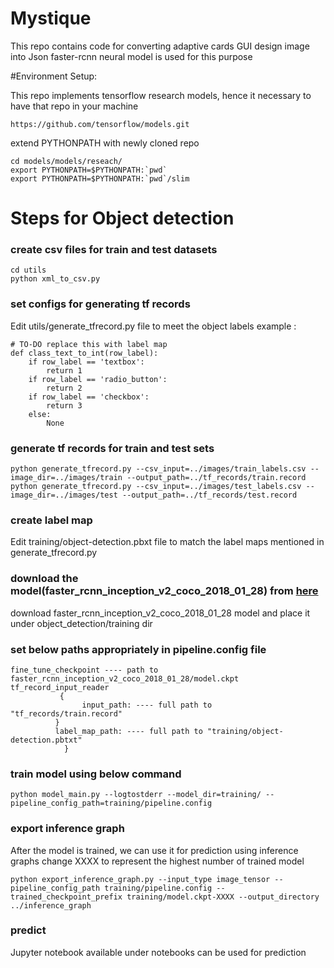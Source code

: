# Mystique

This repo contains code for converting adaptive cards GUI design image into Json 
faster-rcnn neural model is used for this purpose

#Environment Setup:

This repo implements tensorflow research models, hence it necessary to have that repo in your machine 
    
    https://github.com/tensorflow/models.git

extend PYTHONPATH with newly cloned repo
    
    cd models/models/reseach/
    export PYTHONPATH=$PYTHONPATH:`pwd`
    export PYTHONPATH=$PYTHONPATH:`pwd`/slim

# Steps for Object detection
### create csv files for train and test datasets

    cd utils
    python xml_to_csv.py

### set configs for generating tf records
Edit utils/generate_tfrecord.py file to meet the object labels
example : 
    
    # TO-DO replace this with label map
    def class_text_to_int(row_label):
        if row_label == 'textbox':
            return 1
        if row_label == 'radio_button':
            return 2
        if row_label == 'checkbox':
            return 3
        else:
            None

### generate tf records for train and test sets

    python generate_tfrecord.py --csv_input=../images/train_labels.csv --image_dir=../images/train --output_path=../tf_records/train.record
    python generate_tfrecord.py --csv_input=../images/test_labels.csv --image_dir=../images/test --output_path=../tf_records/test.record

### create label map 
Edit training/object-detection.pbxt file to match the label maps mentioned in generate_tfrecord.py

### download the model(faster_rcnn_inception_v2_coco_2018_01_28) from [here](https://github.com/tensorflow/models/blob/master/research/object_detection/g3doc/detection_model_zoo.md)
download faster_rcnn_inception_v2_coco_2018_01_28 model and place it under object_detection/training dir  

### set below paths appropriately in pipeline.config file

    fine_tune_checkpoint ---- path to faster_rcnn_inception_v2_coco_2018_01_28/model.ckpt
    tf_record_input_reader 
               {
                    input_path: ---- full path to "tf_records/train.record"
              }
              label_map_path: ---- full path to "training/object-detection.pbtxt"
                }
    
### train model using below command 

    python model_main.py --logtostderr --model_dir=training/ --pipeline_config_path=training/pipeline.config
    
### export inference graph 
After the model is trained, we can use it for prediction using inference graphs
change XXXX to represent the highest number of trained model 

    python export_inference_graph.py --input_type image_tensor --pipeline_config_path training/pipeline.config --trained_checkpoint_prefix training/model.ckpt-XXXX --output_directory ../inference_graph

### predict 
Jupyter notebook available under notebooks can be used for prediction
